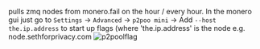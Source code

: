 pulls zmq nodes from monero.fail on the hour / every hour. In the monero gui just go to `Settings` -> `Advanced` -> `p2poo mini` -> Add `--host the.ip.address` to start up flags (where 'the.ip.address' is the node e.g. node.sethforprivacy.com
![p2poolflag](https://user-images.githubusercontent.com/77655812/172287442-e442a2ed-2130-44e5-abdb-c1c906974f2e.png)
